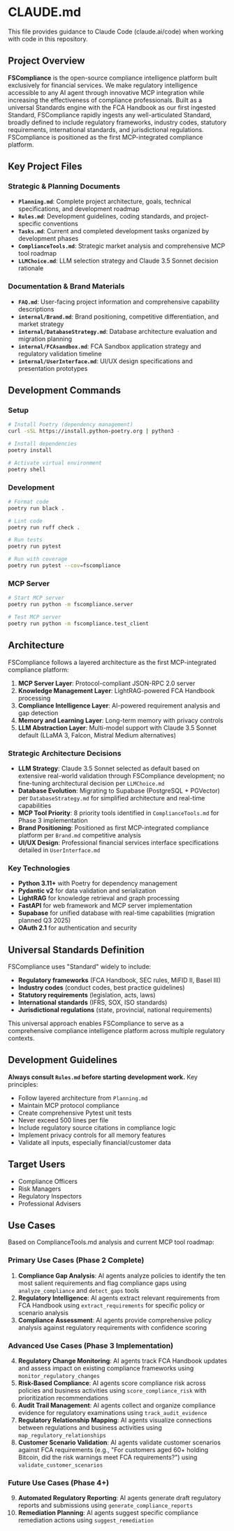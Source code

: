 # CLAUDE.md

This file provides guidance to Claude Code (claude.ai/code) when working with code in this repository.

## Project Overview

**FSCompliance** is the open-source compliance intelligence platform built exclusively for financial services. We make regulatory intelligence accessible to any AI agent through innovative MCP integration while increasing the effectiveness of compliance professionals. Built as a universal Standards engine with the FCA Handbook as our first ingested Standard, FSCompliance rapidly ingests any well-articulated Standard, broadly defined to include regulatory frameworks, industry codes, statutory requirements, international standards, and jurisdictional regulations. FSCompliance is positioned as the first MCP-integrated compliance platform.

## Key Project Files

### Strategic & Planning Documents
- **`Planning.md`**: Complete project architecture, goals, technical specifications, and development roadmap
- **`Rules.md`**: Development guidelines, coding standards, and project-specific conventions
- **`Tasks.md`**: Current and completed development tasks organized by development phases
- **`ComplianceTools.md`**: Strategic market analysis and comprehensive MCP tool roadmap
- **`LLMChoice.md`**: LLM selection strategy and Claude 3.5 Sonnet decision rationale

### Documentation & Brand Materials
- **`FAQ.md`**: User-facing project information and comprehensive capability descriptions
- **`internal/Brand.md`**: Brand positioning, competitive differentiation, and market strategy
- **`internal/DatabaseStrategy.md`**: Database architecture evaluation and migration planning
- **`internal/FCAsandbox.md`**: FCA Sandbox application strategy and regulatory validation timeline
- **`internal/UserInterface.md`**: UI/UX design specifications and presentation prototypes

## Development Commands

### Setup
```bash
# Install Poetry (dependency management)
curl -sSL https://install.python-poetry.org | python3 -

# Install dependencies
poetry install

# Activate virtual environment
poetry shell
```

### Development
```bash
# Format code
poetry run black .

# Lint code
poetry run ruff check .

# Run tests
poetry run pytest

# Run with coverage
poetry run pytest --cov=fscompliance
```

### MCP Server
```bash
# Start MCP server
poetry run python -m fscompliance.server

# Test MCP server
poetry run python -m fscompliance.test_client
```

## Architecture

FSCompliance follows a layered architecture as the first MCP-integrated compliance platform:

1. **MCP Server Layer**: Protocol-compliant JSON-RPC 2.0 server
2. **Knowledge Management Layer**: LightRAG-powered FCA Handbook processing
3. **Compliance Intelligence Layer**: AI-powered requirement analysis and gap detection
4. **Memory and Learning Layer**: Long-term memory with privacy controls
5. **LLM Abstraction Layer**: Multi-model support with Claude 3.5 Sonnet default (LLaMA 3, Falcon, Mistral Medium alternatives)

### Strategic Architecture Decisions
- **LLM Strategy**: Claude 3.5 Sonnet selected as default based on extensive real-world validation through FSCompliance development; no fine-tuning architectural decision per `LLMChoice.md`
- **Database Evolution**: Migrating to Supabase (PostgreSQL + PGVector) per `DatabaseStrategy.md` for simplified architecture and real-time capabilities
- **MCP Tool Priority**: 8 priority tools identified in `ComplianceTools.md` for Phase 3 implementation
- **Brand Positioning**: Positioned as first MCP-integrated compliance platform per `Brand.md` competitive analysis
- **UI/UX Design**: Professional financial services interface specifications detailed in `UserInterface.md`

### Key Technologies
- **Python 3.11+** with Poetry for dependency management
- **Pydantic v2** for data validation and serialization
- **LightRAG** for knowledge retrieval and graph processing
- **FastAPI** for web framework and MCP server implementation
- **Supabase** for unified database with real-time capabilities (migration planned Q3 2025)
- **OAuth 2.1** for authentication and security

## Universal Standards Definition

FSCompliance uses "Standard" widely to include:
- **Regulatory frameworks** (FCA Handbook, SEC rules, MiFID II, Basel III)
- **Industry codes** (conduct codes, best practice guidelines)  
- **Statutory requirements** (legislation, acts, laws)
- **International standards** (IFRS, SOX, ISO standards)
- **Jurisdictional regulations** (state, provincial, national requirements)

This universal approach enables FSCompliance to serve as a comprehensive compliance intelligence platform across multiple regulatory contexts.

## Development Guidelines

**Always consult `Rules.md` before starting development work.** Key principles:

- Follow layered architecture from `Planning.md`
- Maintain MCP protocol compliance
- Create comprehensive Pytest unit tests
- Never exceed 500 lines per file
- Include regulatory source citations in compliance logic
- Implement privacy controls for all memory features
- Validate all inputs, especially financial/customer data

## Target Users

- Compliance Officers
- Risk Managers  
- Regulatory Inspectors
- Professional Advisers

## Use Cases

Based on ComplianceTools.md analysis and current MCP tool roadmap:

### Primary Use Cases (Phase 2 Complete)
1. **Compliance Gap Analysis**: AI agents analyze policies to identify the ten most salient requirements and flag compliance gaps using `analyze_compliance` and `detect_gaps` tools
2. **Regulatory Intelligence**: AI agents extract relevant requirements from FCA Handbook using `extract_requirements` for specific policy or scenario analysis
3. **Compliance Assessment**: AI agents provide comprehensive policy analysis against regulatory requirements with confidence scoring

### Advanced Use Cases (Phase 3 Implementation)
4. **Regulatory Change Monitoring**: AI agents track FCA Handbook updates and assess impact on existing compliance frameworks using `monitor_regulatory_changes`
5. **Risk-Based Compliance**: AI agents score compliance risk across policies and business activities using `score_compliance_risk` with prioritization recommendations  
6. **Audit Trail Management**: AI agents collect and organize compliance evidence for regulatory examinations using `track_audit_evidence`
7. **Regulatory Relationship Mapping**: AI agents visualize connections between regulations and business activities using `map_regulatory_relationships`
8. **Customer Scenario Validation**: AI agents validate customer scenarios against FCA requirements (e.g., "For customers aged 60+ holding Bitcoin, did the risk warnings meet FCA requirements?") using `validate_customer_scenarios`

### Future Use Cases (Phase 4+)
9. **Automated Regulatory Reporting**: AI agents generate draft regulatory reports and submissions using `generate_compliance_reports`
10. **Remediation Planning**: AI agents suggest specific compliance remediation actions using `suggest_remediation`